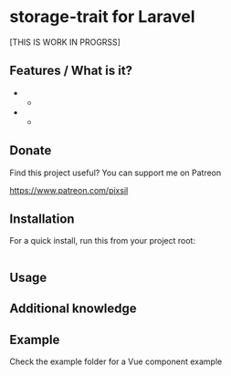 # storage-trait for Laravel

[THIS IS WORK IN PROGRSS]

## Features / What is it?

* -
* -

## Donate

Find this project useful? You can support me on Patreon

https://www.patreon.com/pixsil

## Installation

For a quick install, run this from your project root:
```bash

```

## Usage



## Additional knowledge


## Example

Check the example folder for a Vue component example

